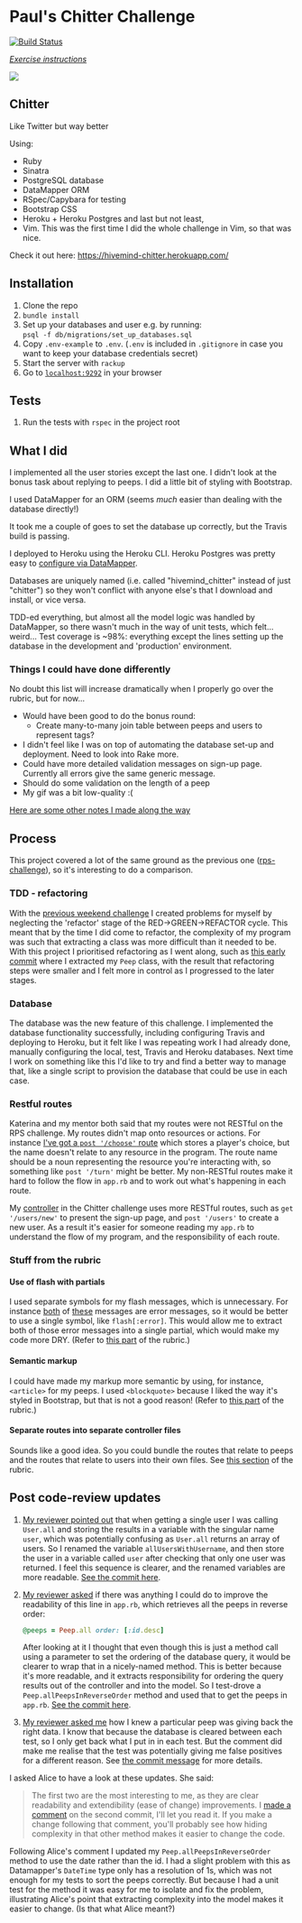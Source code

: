 # Paul's Chitter Challenge

[![Build Status](https://travis-ci.org/makersacademy/chitter-challenge.svg?branch=master)](https://travis-ci.org/makersacademy/chitter-challenge)

*[Exercise instructions](INSTRUCTIONS.md)*

<img src='img/animation.gif'>

## Chitter

Like Twitter but way better

Using:
- Ruby
- Sinatra
- PostgreSQL database
- DataMapper ORM
- RSpec/Capybara for testing
- Bootstrap CSS
- Heroku + Heroku Postgres
and last but not least,
- Vim. This was the first time I did the whole challenge in Vim, so that was nice.

Check it out here: <https://hivemind-chitter.herokuapp.com/>

## Installation

1. Clone the repo
2. `bundle install`
3. Set up your databases and user e.g. by running:  
   `psql -f db/migrations/set_up_databases.sql`
4. Copy `.env-example` to `.env`. (`.env` is included in `.gitignore` in case you want to keep your database credentials secret)
5. Start the server with `rackup`
6. Go to [`localhost:9292`](http://localhost:9292) in your browser

## Tests

1. Run the tests with `rspec` in the project root

## What I did

I implemented all the user stories except the last one. I didn't look at the bonus task about replying to peeps. I did a little bit of styling with Bootstrap.

I used DataMapper for an ORM (seems *much* easier than dealing with the database directly!)

It took me a couple of goes to set the database up correctly, but the Travis build is passing.

I deployed to Heroku using the Heroku CLI. Heroku Postgres was pretty easy to [configure via DataMapper](https://devcenter.heroku.com/articles/rack#using-datamapper-or-sequel).

Databases are uniquely named (i.e. called "hivemind_chitter" instead of just "chitter") so they won't conflict with anyone else's that I download and install, or vice versa.

TDD-ed everything, but almost all the model logic was handled by DataMapper, so there wasn't much in the way of unit tests, which felt... weird... Test coverage is ~98%: everything except the lines setting up the database in the development and 'production' environment.

### Things I could have done differently

No doubt this list will increase dramatically when I properly go over the rubric, but for now...

- Would have been good to do the bonus round:
    - Create many-to-many join table between peeps and users to represent tags?
- I didn't feel like I was on top of automating the database set-up and deployment. Need to look into Rake more.
- Could have more detailed validation messages on sign-up page. Currently all errors give the same generic message.
- Should do some validation on the length of a peep
- My gif was a bit low-quality :(

[Here are some other notes I made along the way](notes.md)

## Process

This project covered a lot of the same ground as the previous one ([rps-challenge](https://github.com/hives/rps-challenge)), so it's interesting to do a comparison.

### TDD - refactoring

With the [previous weekend challenge](https://github.com/Hives/rps-challenge/) I created problems for myself by neglecting the 'refactor' stage of the RED->GREEN->REFACTOR cycle. This meant that by the time I did come to refactor, the complexity of my program was such that extracting a class was more difficult than it needed to be. With this project I prioritised refactoring as I went along, such as [this early commit](https://github.com/Hives/chitter-challenge/commit/865a76ef4776e509491047cbfbe0cf560f3161a9) where I extracted my `Peep` class, with the result that refactoring steps were smaller and I felt more in control as I progressed to the later stages.

### Database

The database was the new feature of this challenge. I implemented the database functionality successfully, including configuring Travis and deploying to Heroku, but it felt like I was repeating work I had already done, manually configuring the local, test, Travis and Heroku databases. Next time I work on something like this I'd like to try and find a better way to manage that, like a single script to provision the database that could be use in each case.

### Restful routes

Katerina and my mentor both said that my routes were not RESTful on the RPS challenge. My routes didn't map onto resources or actions. For instance [I've got a `post '/choose'` route](https://github.com/Hives/rps-challenge/blob/aae417c45ae552f3f10add35d3b52c05a7712c3c/app.rb) which stores a player's choice, but the name doesn't relate to any resource in the program. The route name should be a noun representing the resource you're interacting with, so something like `post '/turn'` might be better. My non-RESTful routes make it hard to follow the flow in `app.rb` and to work out what's happening in each route.

My [controller](https://github.com/Hives/chitter-challenge/blob/561a0cadc1d9ecc461b9a219dea1695b0c4cd062/app.rb) in the Chitter challenge uses more RESTful routes, such as `get '/users/new'` to present the sign-up page, and `post '/users'` to create a new user. As a result it's easier for someone reading my `app.rb` to understand the flow of my program, and the responsibility of each route.

### Stuff from the rubric

#### Use of flash with partials

I used separate symbols for my flash messages, which is unnecessary. For instance [both](https://github.com/Hives/chitter-challenge/blob/561a0cadc1d9ecc461b9a219dea1695b0c4cd062/app.rb#L34) of [these](https://github.com/Hives/chitter-challenge/blob/561a0cadc1d9ecc461b9a219dea1695b0c4cd062/app.rb#L50) messages are error messages, so it would be better to use a single symbol, like `flash[:error]`. This would allow me to extract both of those error messages into a single partial, which would make my code more DRY. (Refer to [this part](https://github.com/Hives/chitter-challenge/blob/master/docs/review.md#use-partials-with-standard-html-conventions) of the rubric.)

#### Semantic markup

I could have made my markup more semantic by using, for instance, `<article>` for my peeps. I used `<blockquote>` because I liked the way it's styled in Bootstrap, but that is not a good reason! (Refer to [this part](https://github.com/Hives/chitter-challenge/blob/master/docs/review.md#prefer-other-semantic-html-elements-to-divs-where-possible) of the rubric.)

#### Separate routes into separate controller files

Sounds like a good idea. So you could bundle the routes that relate to peeps and the routes that relate to users into their own files. See [this section](https://github.com/Hives/chitter-challenge/blob/master/docs/review.md#split-routes-into-separate-controller-files) of the rubric.

## Post code-review updates

1. [My reviewer pointed out](https://github.com/makersacademy/chitter-challenge/pull/1173#discussion_r270787528) that when getting a single user I was calling `User.all` and storing the results in a variable with the singular name `user`, which was potentially confusing as `User.all` returns an array of users. So I renamed the variable `allUsersWithUsername`, and then store the user in a variable called `user` after checking that only one user was returned. I feel this sequence is clearer, and the renamed variables are more readable. [See the commit here](https://github.com/Hives/chitter-challenge/commit/ade44edce177111e628643bfc33c73ed29841d29#diff-fb67188b0b305cc43fa91d3b80687e15).

2. [My reviewer asked](https://github.com/makersacademy/chitter-challenge/pull/1173#discussion_r270791409) if there was anything I could do to improve the readability of this line in `app.rb`, which retrieves all the peeps in reverse order:
    ```ruby
    @peeps = Peep.all order: [:id.desc]
    ```
    After looking at it I thought that even though this is just a method call using a parameter to set the ordering of the database query, it would be clearer to wrap that in a nicely-named method. This is better because it's more readable, and it extracts responsibility for ordering the query results out of the controller and into the model. So I test-drove a `Peep.allPeepsInReverseOrder` method and used that to get the peeps in `app.rb`. [See the commit here](https://github.com/Hives/chitter-challenge/commit/561a0cadc1d9ecc461b9a219dea1695b0c4cd062).

3. [My reviewer asked me](https://github.com/makersacademy/chitter-challenge/pull/1173#discussion_r270786288) how I knew a particular peep was giving back the right data. I know that because the database is cleared between each test, so I only get back what I put in in each test. But the comment did make me realise that the test was potentially giving me false positives for a different reason. See [the commit message](https://github.com/Hives/chitter-challenge/commit/5df7d2caa21a79a23c7401ffcb660dd7763f0634) for more details.

I asked Alice to have a look at these updates. She said:

> The first two are the most interesting to me, as they are clear readability and extendibility (ease of change) improvements. I [made a comment](https://github.com/Hives/chitter-challenge/commit/561a0cadc1d9ecc461b9a219dea1695b0c4cd062#r33060590) on the second commit, I'll let you read it. If you make a change following that comment, you'll probably see how hiding complexity in that other method makes it easier to change the code.

Following Alice's comment I updated my `Peep.allPeepsInReverseOrder` method to use the date rather than the id. I had a slight problem with this as Datamapper's `DateTime` type only has a resolution of 1s, which was not enough for my tests to sort the peeps correctly. But because I had a unit test for the method it was easy for me to isolate and fix the problem, illustrating Alice's point that extracting complexity into the model makes it easier to change. (Is that what Alice meant?)

